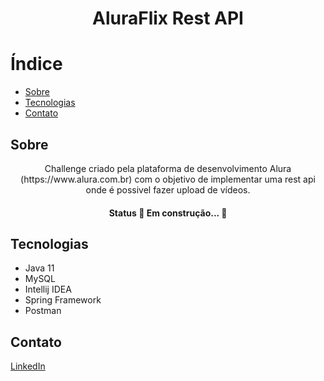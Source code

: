 <h1 align="center">AluraFlix Rest API</h1>

Índice
=================
<!---->
   * [Sobre](#Sobre)
   * [Tecnologias](#Tecnologias)
   * [Contato](#Contato)
<!---->

## Sobre
<p align="center">
 Challenge criado pela plataforma de desenvolvimento Alura (https://www.alura.com.br) com o objetivo de 
 implementar uma rest api onde é possivel fazer upload de vídeos.
</p>
<h4 align="center">Status
	🚧  Em construção...  🚧
</h4>

## Tecnologias
* Java 11
* MySQL
* Intellij IDEA
* Spring Framework
* Postman

## Contato
[LinkedIn](https://www.linkedin.com/in/gabriel-teodoro-25404117b/)
